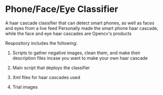 # Phone/Face/Eye Classifier
A haar cascade classifier that can detect smart phones, as well as faces and eyes from a live feed
Personally made the smart phone haar cascade, while the face and eye haar cascades are Opencv's products

Respository includes the following:

1. Scripts to gather negative images, clean them, and make their description files incase you want to make your own haar cascade

2. Main script that deploys the classifier

3. Xml files for haar cascades used

4. Trial images 



